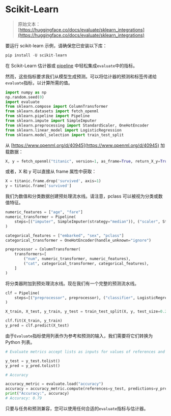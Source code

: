 # Scikit-Learn

> 原始文本：[https://huggingface.co/docs/evaluate/sklearn_integrations](https://huggingface.co/docs/evaluate/sklearn_integrations)

要运行 scikit-learn 示例，请确保您已安装以下库：

```py
pip install -U scikit-learn
```

在 Scikit-Learn 估计器或 [pipeline](https://scikit-learn.org/stable/modules/generated/sklearn.pipeline.Pipeline.html#sklearn.pipeline.Pipeline) 中轻松集成`evaluate`中的指标。

然而，这些指标要求我们从模型生成预测。可以将估计器的预测和标签传递给`evaluate`指标，以计算所需的值。

```py
import numpy as np
np.random.seed(0)
import evaluate
from sklearn.compose import ColumnTransformer
from sklearn.datasets import fetch_openml
from sklearn.pipeline import Pipeline
from sklearn.impute import SimpleImputer
from sklearn.preprocessing import StandardScaler, OneHotEncoder
from sklearn.linear_model import LogisticRegression
from sklearn.model_selection import train_test_split
```

从 [https://www.openml.org/d/40945](https://www.openml.org/d/40945) 加载数据：

```py
X, y = fetch_openml("titanic", version=1, as_frame=True, return_X_y=True)
```

或者，X 和 y 可以直接从 frame 属性中获取：

```py
X = titanic.frame.drop('survived', axis=1)
y = titanic.frame['survived']
```

我们为数值和分类数据创建预处理流水线。请注意，pclass 可以被视为分类或数值特征。

```py
numeric_features = ["age", "fare"]
numeric_transformer = Pipeline(
    steps=[("imputer", SimpleImputer(strategy="median")), ("scaler", StandardScaler())]
)

categorical_features = ["embarked", "sex", "pclass"]
categorical_transformer = OneHotEncoder(handle_unknown="ignore")

preprocessor = ColumnTransformer(
    transformers=[
        ("num", numeric_transformer, numeric_features),
        ("cat", categorical_transformer, categorical_features),
    ]
)
```

将分类器附加到预处理流水线。现在我们有一个完整的预测流水线。

```py
clf = Pipeline(
    steps=[("preprocessor", preprocessor), ("classifier", LogisticRegression())]
)

X_train, X_test, y_train, y_test = train_test_split(X, y, test_size=0.2, random_state=0)

clf.fit(X_train, y_train)
y_pred = clf.predict(X_test)
```

由于`Evaluate`指标使用列表作为参考和预测的输入，我们需要将它们转换为 Python 列表。

```py
# Evaluate metrics accept lists as inputs for values of references and predictions

y_test = y_test.tolist()
y_pred = y_pred.tolist()

# Accuracy

accuracy_metric = evaluate.load("accuracy")
accuracy = accuracy_metric.compute(references=y_test, predictions=y_pred)
print("Accuracy:", accuracy)
# Accuracy: 0.79
```

只要与任务和预测兼容，您可以使用任何合适的`evaluate`指标与估计器。
